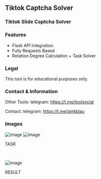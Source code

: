 ## Tiktok Captcha Solver

### Tiktok Slide Captcha Solver

### Features
* Flask API Integration.
* Fully Requests Based
* Rotation Degree Calculation + Task Solver

### Legal
This tool is for educational purposes only.

### Contact & Information
Other Tools: telegram: https://t.me/toolsocial

Contact: telegram: https://t.me/pinkblau

### Images

![image](https://github.com/user-attachments/assets/04a32cd9-94f8-483a-9e8b-776e258c5e18)
![image](https://github.com/user-attachments/assets/1ff1dc24-19e1-422e-9254-808caf744b84)

<p>TASK</p>

<br/>

![image](https://github.com/user-attachments/assets/5d3c6e91-5ab2-45d7-9082-b7bef9564de1)


<p>RESULT</p>
